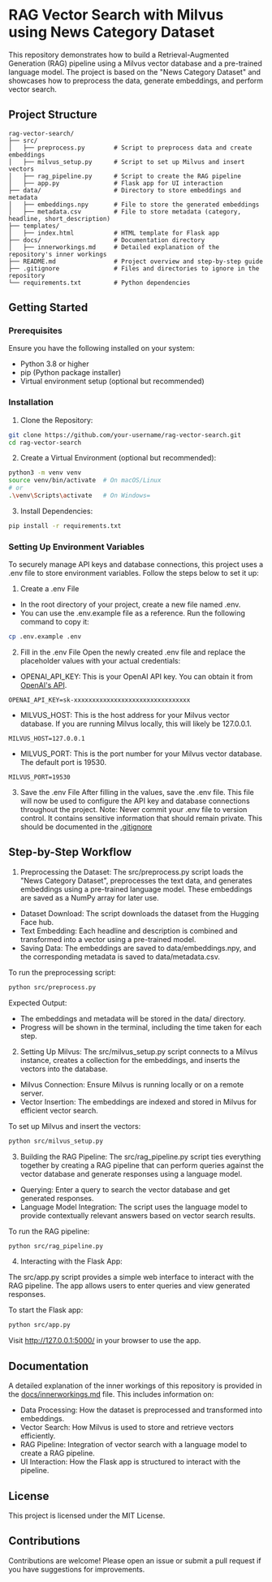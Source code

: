 # RAG Vector Search with Milvus using News Category Dataset

This repository demonstrates how to build a Retrieval-Augmented Generation (RAG) pipeline using a Milvus vector database and a pre-trained language model. The project is based on the "News Category Dataset" and showcases how to preprocess the data, generate embeddings, and perform vector search.

## Project Structure
```plaintext
rag-vector-search/
├── src/
│   ├── preprocess.py        # Script to preprocess data and create embeddings
│   ├── milvus_setup.py      # Script to set up Milvus and insert vectors
│   ├── rag_pipeline.py      # Script to create the RAG pipeline
│   ├── app.py               # Flask app for UI interaction
├── data/                    # Directory to store embeddings and metadata
│   ├── embeddings.npy       # File to store the generated embeddings
│   ├── metadata.csv         # File to store metadata (category, headline, short_description)
├── templates/
│   ├── index.html           # HTML template for Flask app
├── docs/                    # Documentation directory
│   ├── innerworkings.md     # Detailed explanation of the repository's inner workings
├── README.md                # Project overview and step-by-step guide
├── .gitignore               # Files and directories to ignore in the repository
└── requirements.txt         # Python dependencies
```

## Getting Started

### Prerequisites
Ensure you have the following installed on your system:
* Python 3.8 or higher
* pip (Python package installer)
* Virtual environment setup (optional but recommended)

### Installation
1. Clone the Repository: 
```bash
git clone https://github.com/your-username/rag-vector-search.git
cd rag-vector-search

```

2. Create a Virtual Environment (optional but recommended):
```bash
python3 -m venv venv
source venv/bin/activate  # On macOS/Linux
# or
.\venv\Scripts\activate   # On Windows=
```

3. Install Dependencies:
```bash
pip install -r requirements.txt
```

### Setting Up Environment Variables
To securely manage API keys and database connections, this project uses a .env file to store environment variables. Follow the steps below to set it up:

1. Create a .env File
* In the root directory of your project, create a new file named .env.
* You can use the .env.example file as a reference. Run the following command to copy it:
```bash
cp .env.example .env
```

2. Fill in the .env File
Open the newly created .env file and replace the placeholder values with your actual credentials:
* OPENAI_API_KEY: This is your OpenAI API key. You can obtain it from [OpenAI's API](https://beta.openai.com/signup/).
```plaintext
OPENAI_API_KEY=sk-xxxxxxxxxxxxxxxxxxxxxxxxxxxxxxxx
```
* MILVUS_HOST: This is the host address for your Milvus vector database. If you are running Milvus locally, this will likely be 127.0.0.1.
```plaintext
MILVUS_HOST=127.0.0.1
```
* MILVUS_PORT: This is the port number for your Milvus vector database. The default port is 19530.
```plaintext
MILVUS_PORT=19530
```
3. Save the .env File
After filling in the values, save the .env file. This file will now be used to configure the API key and database connections throughout the project.
Note: Never commit your .env file to version control. It contains sensitive information that should remain private. This should be documented in the [.gitignore](.gitignore)




## Step-by-Step Workflow
1. Preprocessing the Dataset:
The src/preprocess.py script loads the "News Category Dataset", preprocesses the text data, and generates embeddings using a pre-trained language model. These embeddings are saved as a NumPy array for later use.
* Dataset Download: The script downloads the dataset from the Hugging Face hub.
* Text Embedding: Each headline and description is combined and transformed into a vector using a pre-trained model.
* Saving Data: The embeddings are saved to data/embeddings.npy, and the corresponding metadata is saved to data/metadata.csv.

To run the preprocessing script:
```bash
python src/preprocess.py
```

Expected Output:
* The embeddings and metadata will be stored in the data/ directory.
* Progress will be shown in the terminal, including the time taken for each step.

2. Setting Up Milvus:
The src/milvus_setup.py script connects to a Milvus instance, creates a collection for the embeddings, and inserts the vectors into the database.
* Milvus Connection: Ensure Milvus is running locally or on a remote server.
* Vector Insertion: The embeddings are indexed and stored in Milvus for efficient vector search.

To set up Milvus and insert the vectors:
```bash
python src/milvus_setup.py
```

3. Building the RAG Pipeline:
The src/rag_pipeline.py script ties everything together by creating a RAG pipeline that can perform queries against the vector database and generate responses using a language model.
* Querying: Enter a query to search the vector database and get generated responses.
* Language Model Integration: The script uses the language model to provide contextually relevant answers based on vector search results.

To run the RAG pipeline:
```bash
python src/rag_pipeline.py
```

4. Interacting with the Flask App:

The src/app.py script provides a simple web interface to interact with the RAG pipeline. The app allows users to enter queries and view generated responses.

To start the Flask app: 
```bash
python src/app.py
```

Visit http://127.0.0.1:5000/ in your browser to use the app.

## Documentation
A detailed explanation of the inner workings of this repository is provided in the [docs/innerworkings.md](docs/innerworkings.md) file. This includes information on:
* Data Processing: How the dataset is preprocessed and transformed into embeddings.
* Vector Search: How Milvus is used to store and retrieve vectors efficiently.
* RAG Pipeline: Integration of vector search with a language model to create a RAG pipeline.
* UI Interaction: How the Flask app is structured to interact with the pipeline.

## License
This project is licensed under the MIT License.

## Contributions
Contributions are welcome! Please open an issue or submit a pull request if you have suggestions for improvements.
